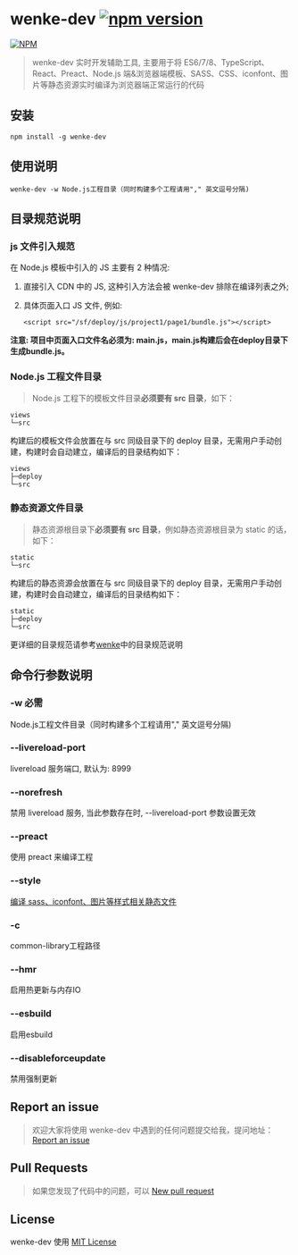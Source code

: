 # wenke-dev [![npm version](https://badge.fury.io/js/wenke-dev.svg)](https://badge.fury.io/js/wenke-dev)

[![NPM](https://nodei.co/npm/wenke-dev.svg?downloads=true)](https://nodei.co/npm/wenke-dev/)

> wenke-dev 实时开发辅助工具, 主要用于将 ES6/7/8、TypeScript、React、Preact、Node.js 端&浏览器端模板、SASS、CSS、iconfont、图片等静态资源实时编译为浏览器端正常运行的代码

## 安装

```
npm install -g wenke-dev
```

## 使用说明

```
wenke-dev -w Node.js工程目录（同时构建多个工程请用"," 英文逗号分隔)
```

## 目录规范说明

### js 文件引入规范

在 Node.js 模板中引入的 JS 主要有 2 种情况:

1. 直接引入 CDN 中的 JS, 这种引入方法会被 wenke-dev 排除在编译列表之外;

2. 具体页面入口 JS 文件, 例如:

    ```
    <script src="/sf/deploy/js/project1/page1/bundle.js"></script>
    ```

**注意: 项目中页面入口文件名必须为: main.js，main.js构建后会在deploy目录下生成bundle.js。**

### Node.js 工程文件目录

> Node.js 工程下的模板文件目录**必须要有 src 目录**，如下：

    views
    └─src

构建后的模板文件会放置在与 src 同级目录下的 deploy 目录，无需用户手动创建，构建时会自动建立，编译后的目录结构如下：

    views
    ├─deploy
    └─src

### 静态资源文件目录

> 静态资源根目录下**必须要有 src 目录**，例如静态资源根目录为 static 的话，如下：

    static
    └─src

构建后的静态资源会放置在与 src 同级目录下的 deploy 目录，无需用户手动创建，构建时会自动建立，编译后的目录结构如下：

    static
    ├─deploy
    └─src

更详细的目录规范请参考[wenke](https://github.com/mopduan/wenke)中的目录规范说明

## 命令行参数说明

### -w 必需

Node.js工程文件目录（同时构建多个工程请用"," 英文逗号分隔)

### --livereload-port

livereload 服务端口, 默认为: 8999

### --norefresh

禁用 livereload 服务, 当此参数存在时, --livereload-port 参数设置无效

### --preact

使用 preact 来编译工程

### --style

[编译 sass、iconfont、图片等样式相关静态文件](https://github.com/mopduan/wenke-dev/blob/master/style-compiler/README.md)

### -c

common-library工程路径

### --hmr

启用热更新与内存IO

### --esbuild

启用esbuild

### --disableforceupdate

禁用强制更新
## Report an issue

> 欢迎大家将使用 wenke-dev 中遇到的任何问题提交给我，提问地址：<a href="https://github.com/mopduan/wenke-dev/issues" target="_blank">Report an issue</a>

## Pull Requests

> 如果您发现了代码中的问题，可以 <a href="https://github.com/mopduan/wenke-dev/compare/" target="_blank">New pull request</a>

## License

wenke-dev 使用 <a href="https://github.com/mopduan/wenke-dev/blob/master/LICENSE" target="_blank" title="wenke-dev use MIT license">MIT License</a>
